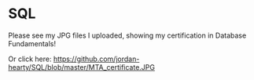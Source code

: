 # SQL
Please see my JPG files I uploaded, showing my certification in Database Fundamentals!

Or click here: https://github.com/jordan-hearty/SQL/blob/master/MTA_certificate.JPG
